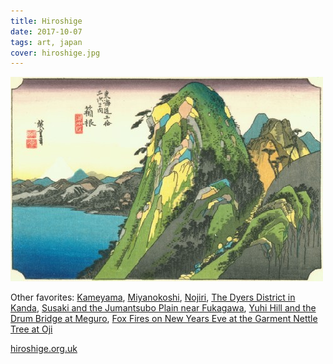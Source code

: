 ```yaml
---
title: Hiroshige
date: 2017-10-07
tags: art, japan
cover: hiroshige.jpg
---
```


![Hiroshige Hakone](../images/hiroshige.jpg)

Other favorites: [Kameyama](http://www.hiroshige.org.uk/hiroshige/tokaido_hoeido/images/47_Kameyama.jpg), [Miyanokoshi](http://www.hiroshige.org.uk/hiroshige/kisokaido/images/37_Miyanokoshi.jpg), [Nojiri](http://www.hiroshige.org.uk/hiroshige/kisokaido/images/41_Nojiri.jpg), [The Dyers District in Kanda](http://www.hiroshige.org.uk/hiroshige/100_views_edo/images/100_views_edo_075.jpg), [Susaki and the Jumantsubo Plain near Fukagawa](http://www.hiroshige.org.uk/hiroshige/100_views_edo/images/100_views_edo_107.jpg), [Yuhi Hill and the Drum Bridge at Meguro](http://www.hiroshige.org.uk/hiroshige/100_views_edo/images/100_views_edo_111.jpg), [Fox Fires on New Years Eve at the Garment Nettle Tree at Oji](http://www.hiroshige.org.uk/hiroshige/100_views_edo/images/100_views_edo_118.jpg)


[hiroshige.org.uk](http://www.hiroshige.org.uk)